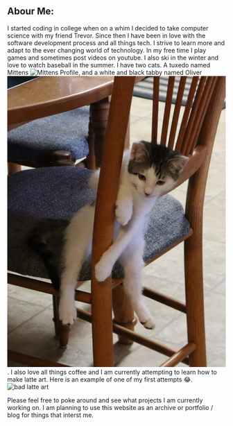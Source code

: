 <link rel="stylesheet" type="text/css" href="/stylesheets/stylesheet.css"/>

Abour Me:
---------
I started coding in college when on a whim I decided to take computer science with my friend Trevor. Since then I have been in love with the software development process and all things tech. I strive to learn more and adapt to the ever changing world of technology. In my free time I play games and sometimes post videos on youtube. I also ski in the winter and love to watch baseball in the summer. I have two cats. A tuxedo named Mittens ![Mittens Profile](/images/Mittens.JPG), and a white and black tabby named Oliver ![Oliver Profile](/images/oliver.JPG). I also love all things coffee and I am currently attempting to learn how to make latte art. Here is an example of one of my first attempts 😂. ![bad latte art](/images/Latte.JPG)

Please feel free to poke around and see what projects I am currently working on. I am planning to use this website as an archive or portfolio / blog for things that interst me. 



